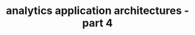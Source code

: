 ---
layout: post
title: analytics application architectures - part 4
excerpt: "sclablable application architectures with automated deployment and model management workflows"
categories: [s3,ec2,powerbi,dask,python,tools,docker,ml,mlflow,github actions]
modified: 2020-04-17
comments: true
---